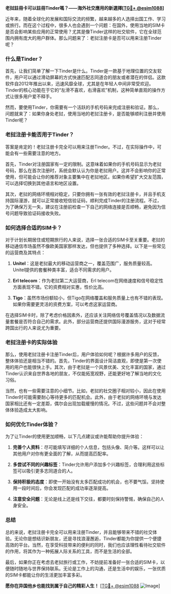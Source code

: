 **老挝註冊卡可以註冊Tinder嗎？——海外社交應用的新選擇[[TG💪+ @esim1088](https://t.me/s/esim1088)]**

近年来，随着全球化的发展和国际交流的频繁，越来越多的人选择出国工作、学习或旅行。而在这个过程中，很多人也会遇到一个问题：在国外，使用当地的SIM卡是否会影响某些应用的正常使用？尤其是像Tinder这样的社交软件，它在全球范围内拥有庞大的用户群体。那么问题来了：老挝注册卡是否可以用来注册Tinder呢？

### **什么是Tinder？**

首先，让我们简单了解一下Tinder是什么。Tinder是一款基于地理位置的交友软件，用户可以通过滑动屏幕的方式快速匹配志同道合的朋友或者潜在的伴侣。这款软件自2012年推出以来，迅速风靡全球，尤其是在年轻人中间非常受欢迎。Tinder的核心功能在于它的“左滑不喜欢，右滑喜欢”机制，这种简单直观的操作方式让很多用户爱不释手。

然而，要使用Tinder，你需要有一个活跃的手机号码来完成注册和验证。那么，问题就来了：如果你身处老挝，使用当地的老挝注册卡，是否能够顺利注册并使用Tinder呢？

### **老挝注册卡能否用于Tinder？**

答案是肯定的！老挝注册卡完全可以用来注册Tinder。不过，在实际操作中，可能会有一些需要注意的地方。

首先，Tinder对注册国家有一定的限制。这意味着如果你的手机号码显示为老挝号码，那么在首次注册时，系统会默认认为你是老挝用户。这并不会影响你的正常使用，但可能会让你的推荐对象主要集中在老挝地区。如果你希望扩大交友范围，可以选择切换到其他语言和地区设置。

其次，老挝的网络环境相对稳定，只要你拥有一张有效的老挝注册卡，并且手机支持国际漫游，就可以正常接收短信验证码，顺利完成Tinder的注册流程。不过，为了确保万无一失，建议在注册前检查一下自己的网络连接是否顺畅，避免因为信号问题导致验证码接收失败。

### **如何选择合适的SIM卡？**

对于计划长期居住或短期旅行的人来说，选择一张合适的SIM卡至关重要。老挝的移动通信市场虽然不像欧美国家那样发达，但也提供了多种选择。以下是一些常见的运营商及其特点：

1. **Unitel**：这是老挝最大的移动运营商之一，覆盖范围广，服务质量较高。Unitel提供的套餐种类丰富，适合不同需求的用户。
   
2. **Erl telecom**：作为老挝第二大运营商，Erl telecom在网络速度和信号稳定性方面表现不错。它的资费相对实惠，性价比高。

3. **Tigo**：虽然市场份额较小，但Tigo在网络覆盖和服务质量上也有不错的表现。如果你需要更灵活的资费方案，可以考虑这家运营商。

在选择SIM卡时，除了考虑价格因素外，还应该关注网络信号覆盖情况以及数据流量套餐是否符合自己的需求。此外，部分运营商还提供国际漫游服务，这对于经常跨国出行的人来说尤为重要。

### **老挝注册卡的实际体验**

那么，使用老挝注册卡注册Tinder后，用户体验如何呢？根据许多用户的反馈，整体体验还是相当不错的。首先，Tinder的界面设计简洁直观，即使是第一次使用的用户也能很快上手。其次，由于老挝是一个风景优美、文化丰富的国家，通过Tinder认识来自世界各地的朋友，不仅能拓宽视野，还能更好地了解当地的文化习俗。

当然，也有一些需要注意的小细节。比如，老挝的社交圈子相对较小，因此在使用Tinder时可能需要耐心等待更多的匹配机会。此外，由于老挝的网络环境与发达国家相比还有一定差距，偶尔会出现加载缓慢的情况。不过，这些问题并不会对整体体验造成太大影响。

### **如何优化Tinder体验？**

为了让Tinder的使用更加顺畅，以下几点建议或许能帮助你提升体验：

1. **完善个人资料**：尽可能填写详细的个人信息，包括头像、简介等。这样可以让其他用户对你有更全面的了解，从而提高匹配率。

2. **多尝试不同的兴趣标签**：Tinder允许用户添加多个兴趣标签，合理利用这些标签可以吸引更多志同道合的人。

3. **保持积极的态度**：即使一开始没有太多匹配成功的机会，也不要气馁。坚持使用一段时间后，你会发现匹配的成功率逐渐提高。

4. **注意安全问题**：无论是线上还是线下交往，都要时刻保持警惕，确保自己的人身安全。

### **总结**

总的来说，老挝注册卡完全可以用来注册Tinder，并且能够带来不错的社交体验。无论你是想结识新朋友，还是寻找浪漫邂逅，Tinder都能为你提供一个便捷高效的平台。当然，在享受科技带来的便利的同时，我们也应该理性看待社交软件的作用，将其作为一种拓展人际关系的工具，而不是生活的全部。

最后，如果你正在考虑去老挝旅行或工作，不妨提前准备好一张合适的SIM卡，以便随时随地与世界保持联系。无论是工作上的沟通，还是生活中的娱乐，一张优质的SIM卡都能让你的生活更加丰富多彩。

**愿你在异国他乡也能找到属于自己的精彩人生！** [[TG💪+ @esim1088](https://t.me/s/esim1088) ![Image](https://i.postimg.cc/4NQfJmqS/Snipaste-2025-05-13-00-14-12.png)]